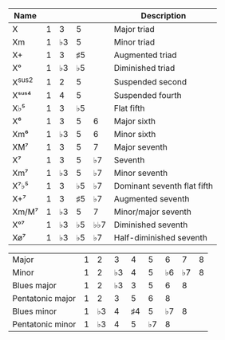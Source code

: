 

| Name |  |  |  |  | Description |
| - | - | - | - | - | - |
| X | 1 | 3 | 5 |  | Major triad |
| Xm | 1 | ♭3 | 5 |  | Minor triad |
| X+ | 1 | 3 | ♯5 |  | Augmented triad |
| Xᵒ | 1 | ♭3 | ♭5 |  | Diminished triad |
| X<sup>sus2</sup> | 1 | 2 | 5 |  | Suspended second |
| Xˢᵘˢ⁴ | 1 | 4 | 5 |  | Suspended fourth |
| X♭⁵ | 1 | 3 | ♭5 |  | Flat fifth |
| X⁶ | 1 | 3 | 5 | 6 | Major sixth |
| Xm⁶ | 1 | ♭3 | 5 | 6 | Minor sixth |
| XM⁷ | 1 | 3 | 5 | 7 | Major seventh |
| X⁷ | 1 | 3 | 5 | ♭7 | Seventh |
| Xm⁷ | 1 | ♭3 | 5 | ♭7 | Minor seventh |
| X⁷♭⁵ | 1 | 3 | ♭5 | ♭7 | Dominant seventh flat fifth |
| X+⁷ | 1 | 3 | ♯5 | ♭7 | Augmented seventh |
| Xm/M⁷ | 1 | ♭3 | 5 | 7 | Minor/major seventh |
| Xᵒ⁷ | 1 | ♭3 | ♭5 | ♭♭7 | Diminished seventh |
| Xø⁷ | 1 | ♭3 | ♭5 | ♭7 | Half-diminished seventh |


|  |  |  |  |  |  |  |  |  |
| - | - | - | - | - | - | - | - | - |
| Major | 1 | 2 | 3 | 4 | 5 | 6 | 7 | 8 |
| Minor | 1 | 2 | ♭3 | 4 | 5 | ♭6 | ♭7 | 8 |
| Blues major | 1 | 2 | ♭3 | 3 | 5 | 6 | 8 |  |
| Pentatonic major | 1 | 2 | 3 | 5 | 6 | 8 |  |  |
| Blues minor | 1 | ♭3 | 4 | ♯4 | 5 | ♭7 | 8 |  |
| Pentatonic minor | 1 | ♭3 | 4 | 5 | ♭7 | 8 |  |  |
